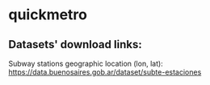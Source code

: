 # quickmetro
## Datasets' download links:
Subway stations geographic location (lon, lat): https://data.buenosaires.gob.ar/dataset/subte-estaciones

